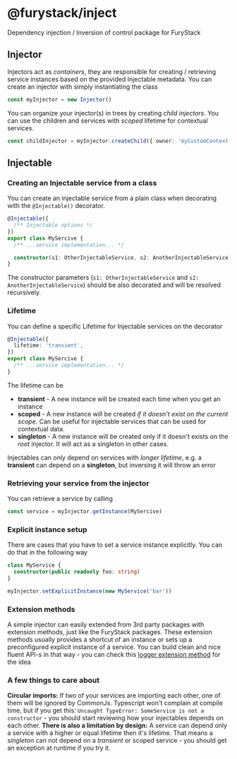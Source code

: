 # @furystack/inject

Dependency injection / Inversion of control package for FuryStack

## Injector

Injectors act as _containers_, they are responsible for creating / retrieving service instances based on the provided Injectable metadata. You can create an injector with simply instantiating the class

```ts
const myInjector = new Injector()
```

You can organize your injector(s) in trees by creating _child injectors_. You can use the children and services with _scoped_ lifetime for contextual services.

```ts
const childInjector = myInjector.createChild({ owner: 'myCustomContext' })
```

## Injectable

### Creating an Injectable service from a class

You can create an injectable service from a plain class when decorating with the `@Injectable()` decorator.

```ts
@Injectable({
  /** Injectable options */
})
export class MySercive {
  /** ...service implementation... */

  constructor(s1: OtherInjectableService, s2: AnotherInjectableService) {}
}
```

The constructor parameters (`s1: OtherInjectableService` and `s2: AnotherInjectableService`) should be also decorated and will be resolved recursively.

### Lifetime

You can define a specific Lifetime for Injectable services on the decorator

```ts
@Injectable({
  lifetime: 'transient',
})
export class MySercive {
  /** ...service implementation... */
}
```

The lifetime can be

- **transient** - A new instance will be created each time when you get an instance
- **scoped** - A new instance will be created _if it doesn't exist on the current scope_. Can be useful for injectable services that can be used for contextual data.
- **singleton** - A new instance will be created only if it doesn't exists on the _root_ injector. It will act as a singleton in other cases.

Injectables can only depend on services with _longer lifetime_, e.g. a **transient** can depend on a **singleton**, but inversing it will throw an error

### Retrieving your service from the injector

You can retrieve a service by calling

```ts
const service = myInjector.getInstance(MySercive)
```

### Explicit instance setup

There are cases that you have to set a service instance explicitly. You can do that in the following way

```ts
class MyService {
  constructor(public readonly foo: string)
}

myInjector.setExplicitInstance(new MyService('bar'))
```

### Extension methods
A simple injector can easily extended from 3rd party packages with extension methods, just like the FuryStack packages. These extension methods usually provides a shortcut of an instance or sets up a preconfigured explicit instance of a service. You can build clean and nice fluent API-s in that way - you can check this [logger extension method](https://github.com/furystack/furystack/blob/develop/packages/logging/src/injector-extensions.ts) for the idea

### A few things to care about
**Circular imports:** If two of your services are importing each other, one of them will be ignored by CommonJs. Typescript won't complain at compile time, but if you get this:
`Uncaught TypeError: SomeService is not a constructor` - you should start reviewing how your injectables depends on each other.
**There is also a limitation by design:** A service can depend only a service with a higher or equal lifetime then it's lifetime. That means a _singleton_ can not depend on a _transient_ or scoped service - you should get an exception at runtime if you try it.